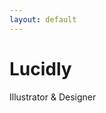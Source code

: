 ```yaml
---
layout: default
---
```


<div id="homepage" class="section pink">
	<div id="title">
	  <h1>Lucidly</h1>
	  <p>Illustrator & Designer</p> 
	</div>
</div>  


